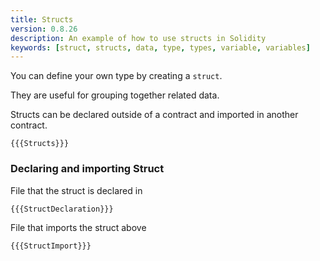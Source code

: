 ```yaml
---
title: Structs
version: 0.8.26
description: An example of how to use structs in Solidity
keywords: [struct, structs, data, type, types, variable, variables]
---
```


You can define your own type by creating a `struct`.

They are useful for grouping together related data.

Structs can be declared outside of a contract and imported in another contract.

```solidity
{{{Structs}}}
```

### Declaring and importing Struct

File that the struct is declared in

```solidity
{{{StructDeclaration}}}
```

File that imports the struct above

```solidity
{{{StructImport}}}
```
